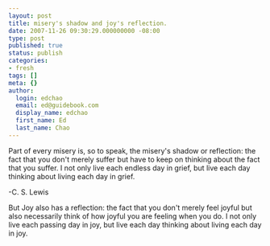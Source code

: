 ```yaml
---
layout: post
title: misery's shadow and joy's reflection.
date: 2007-11-26 09:30:29.000000000 -08:00
type: post
published: true
status: publish
categories:
- fresh
tags: []
meta: {}
author:
  login: edchao
  email: ed@guidebook.com
  display_name: edchao
  first_name: Ed
  last_name: Chao
---
```

<p><span class="huge">Part of every misery is, so to speak, the misery's shadow or reflection: the fact that you don't merely suffer but have to keep on thinking about the fact that you suffer. I not only live each endless day in grief, but live each day thinking about living each day in grief.</span></p>
<p><span class="bodybold">-C. S. Lewis</span></p>
<p>But Joy also has a reflection: the fact that you don't merely feel joyful but also necessarily think of how joyful you are feeling when you do.  I not only live each passing day in joy, but live each day thinking about living each day in joy.</p>

